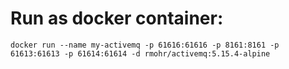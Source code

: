 # Run as docker container:
```batch
docker run --name my-activemq -p 61616:61616 -p 8161:8161 -p 61613:61613 -p 61614:61614 -d rmohr/activemq:5.15.4-alpine
```